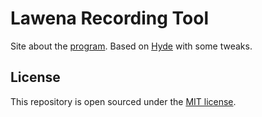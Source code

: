 # Lawena Recording Tool

Site about the [program](https://github.com/iabarca/lawena-recording-tool). Based on [Hyde](http://hyde.getpoole.com/) with some tweaks.

## License

This repository is open sourced under the [MIT license](LICENSE.md).
